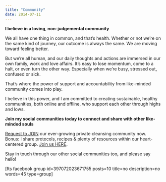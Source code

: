```yaml
---
title: "Community"
date: 2014-07-11
---
```


**I believe in a loving, non-judgemental community**

We all have one thing in common, and that’s health. Whether or not we’re on the same kind of journey, our outcome is always the same. We are moving toward feeling better.

But we’re all human, and our daily thoughts and actions are immersed in our own family, work and love affairs. It’s easy to lose momentum, come to a halt, or even turn the other way. Especially when we’re busy, stressed out, confused or sick.

That’s where the power of support and accountability from like-minded community comes into play.

I believe in this power, and I am committed to creating sustainable, healthy communities, both online and offline, who support each other through highs and lows.

**Join my social communities today to connect and share with other like-minded souls**

[Request to JOIN](https://www.facebook.com/groups/RAWjuvenationJuiceCleanse/) our ever-growing private cleansing community now. Bonus: I share protocols, recipes & plenty of resources within our heart-centered group. [Join us HERE](https://www.facebook.com/groups/RAWjuvenationJuiceCleanse/).

Stay in touch through our other social communities too, and please say hello!

\[fts facebook group id=397072023671755 posts=10 title=no description=no words=45 type=group\]
